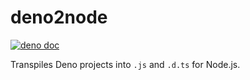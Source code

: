 # deno2node

<a href="https://doc.deno.land/https/raw.githubusercontent.com/wojpawlik/deno2node/main/src/mod.ts"><img src="https://doc.deno.land/badge.svg" alt="deno doc"></a>

Transpiles Deno projects into `.js` and `.d.ts` for Node.js.
